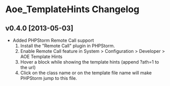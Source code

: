 # Aoe_TemplateHints Changelog

## v0.4.0 [2013-05-03]

* Added PHPStorm Remote Call support
    1. Install the "Remote Call" plugin in PHPStorm.
    2. Enable Remote Call feature in System > Configuration > Developer > AOE Template Hints
    3. Hover a block while showing the template hints (append ?ath=1 to the url)
    4. Click on the class name or on the template file name will make PHPStorm jump to this file.

